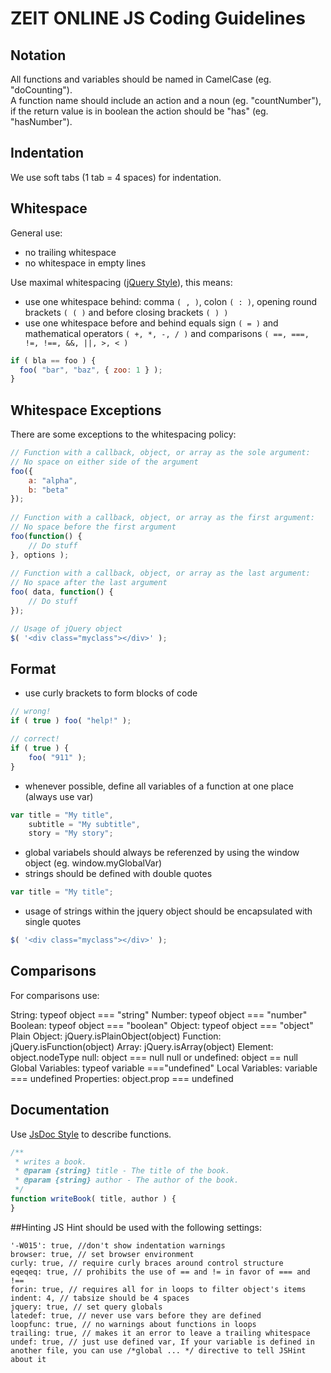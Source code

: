 # ZEIT ONLINE JS Coding Guidelines

## Notation
All functions and variables should be named in CamelCase (eg. "doCounting").   
A function name should include an action and a noun (eg. "countNumber"), if the return value is in boolean the action should be "has" (eg. "hasNumber").

## Indentation
We use soft tabs (1 tab = 4 spaces) for indentation.

## Whitespace
General use:
- no trailing whitespace
- no whitespace in empty lines

Use maximal whitespacing ([jQuery Style][1]), this means:
- use one whitespace behind: comma ```( , )```, colon ```( : )```, opening round brackets ```( ( )``` and before closing brackets ```( ) )```
- use one whitespace before and behind equals sign ```( = )``` and mathematical operators ```( +, *, -, / )``` and comparisons ```( ==, ===, !=, !==, &&, ||, >, < )```

```js
if ( bla == foo ) {
  foo( "bar", "baz", { zoo: 1 } );
}
```
## Whitespace Exceptions
There are some exceptions to the whitespacing policy:

```js
// Function with a callback, object, or array as the sole argument:
// No space on either side of the argument
foo({
    a: "alpha",
    b: "beta"
});
 
// Function with a callback, object, or array as the first argument:
// No space before the first argument
foo(function() {
    // Do stuff
}, options );
 
// Function with a callback, object, or array as the last argument:
// No space after the last argument
foo( data, function() {
    // Do stuff
});

// Usage of jQuery object
$( '<div class="myclass"></div>' );
```
## Format
- use curly brackets to form blocks of code

```js
// wrong!
if ( true ) foo( "help!" );

// correct!
if ( true ) {
    foo( "911" );
} 
```

- whenever possible, define all variables of a function at one place (always use var)

```js
var title = "My title",
    subtitle = "My subtitle",
    story = "My story";
```

- global variabels should always be referenzed by using the window object (eg. window.myGlobalVar) 
- strings should be defined with double quotes

```js
var title = "My title";
```
- usage of strings within the jquery object should be encapsulated with single quotes

```js
$( '<div class="myclass"></div>' );
```
## Comparisons
For comparisons use:

String: typeof object === "string"
Number: typeof object === "number"
Boolean: typeof object === "boolean"
Object: typeof object === "object"
Plain Object: jQuery.isPlainObject(object)
Function: jQuery.isFunction(object)
Array: jQuery.isArray(object)
Element: object.nodeType
null: object === null
null or undefined: object == null
Global Variables: typeof variable ==="undefined"
Local Variables: variable === undefined
Properties: object.prop === undefined

## Documentation
Use [JsDoc Style][2] to describe functions.

```js
/**
 * writes a book.
 * @param {string} title - The title of the book.
 * @param {string} author - The author of the book.
 */
function writeBook( title, author ) {
}
```
##Hinting
JS Hint should be used with the following settings:

```
'-W015': true, //don't show indentation warnings  
browser: true, // set browser environment  
curly: true, // require curly braces around control structure  
eqeqeq: true, // prohibits the use of == and != in favor of === and !==  
forin: true, // requires all for in loops to filter object's items  
indent: 4, // tabsize should be 4 spaces  
jquery: true, // set query globals  
latedef: true, // never use vars before they are defined  
loopfunc: true, // no warnings about functions in loops  
trailing: true, // makes it an error to leave a trailing whitespace  
undef: true, // just use defined var, If your variable is defined in another file, you can use /*global ... */ directive to tell JSHint about it   
```

[1]: http://contribute.jquery.org/style-guide/js/#spacing "jQuery Style Guide"
[2]: http://usejsdoc.org/ "JsDoc"
[3]: http://www.jshint.com/ "JsHint"






